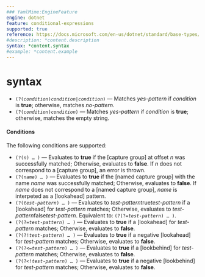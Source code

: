 ```yaml
---
### YamlMime:EngineFeature
engine: dotnet
feature: conditional-expressions
supported: true
reference: https://docs.microsoft.com/en-us/dotnet/standard/base-types/alternation-constructs-in-regular-expressions#Conditional_Expr
#description: *content.description
syntax: *content.syntax
#example: *content.example
---
```

# syntax

- <code>(?(<em>condition</em>)<em>condition</em>|<em>condition</em>)</code> &mdash; Matches *yes-pattern* if *condition* is **true**; otherwise, matches *no-pattern*.
- <code>(?(<em>condition</em>)<em>condition</em>)</code> &mdash; Matches *yes-pattern* if *condition* is **true**; otherwise, matches the empty string.

#### Conditions

The following conditions are supported:

- <code>(?(<em>n</em>) … )</code> &mdash; Evaluates to **true** if the [capture group] at offset *n* was successfully matched; Otherwise, evaluates to **false**. If *n* does not correspond to a [capture group], an error is thrown.
- <code>(?(<em>name</em>) … )</code> &mdash; Evaluates to **true** if the [named capture group] with the name *name* was successfully matched; Otherwise, evaluates to **false**. If *name* does not correspond to a [named capture group], *name* is interpeted as a [lookahead] pattern.
- <code>(?(<em>test-pattern</em>) … )</code> &mdash; Evaluates to <em>test-pattern</em>true<em>test-pattern</em> if a [lookahead] for <em>test-pattern</em> matches; Otherwise, evaluates to <em>test-pattern</em>false<em>test-pattern</em>. Equivalent to: <code>(?(?=<em>test-pattern</em>) … )</code>.
- <code>(?(?=<em>test-pattern</em>) … )</code> &mdash; Evaluates to **true** if a [lookahead] for *test-pattern* matches; Otherwise, evaluates to **false**.
- <code>(?(?!<em>test-pattern</em>) … )</code> &mdash; Evaluates to **true** if a negative [lookahead] for *test-pattern* matches; Otherwise, evaluates to **false**.
- <code>(?(?<=<em>test-pattern</em>) … )</code> &mdash; Evaluates to **true** if a [lookbehind] for *test-pattern* matches; Otherwise, evaluates to **false**.
- <code>(?(?<!<em>test-pattern</em>) … )</code> &mdash; Evaluates to **true** if a negative [lookbehind] for *test-pattern* matches; Otherwise, evaluates to **false**.